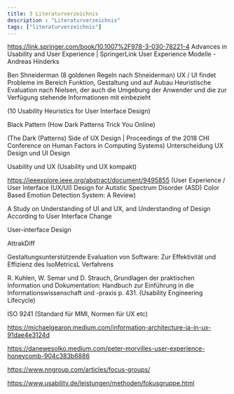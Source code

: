 ```yaml
---
title: 3 Literaturverzeichnis
description : "Literaturverzeichnis"
tags: ["literaturverzeichnis"]
---
```


https://link.springer.com/book/10.1007%2F978-3-030-78221-4 
Advances in Usability and User Experience | SpringerLink 
User Experience Modelle - Andreas Hinderks

Ben Shneiderman (8 goldenen Regeln nach Shneiderman)
UX / UI findet Probleme im Bereich Funktion, Gestaltung und auf Aubau
Heuristische Evaluation nach Nielsen, der auch die Umgebung der Anwender und die zur Verfügung stehende Informationen mit einbezieht 

(10 Usability Heuristics for User Interface Design)

Black Pattern (How Dark Patterns Trick You Online) 

(The Dark (Patterns) Side of UX Design | Proceedings of the 2018 CHI Conference on Human Factors in Computing Systems)
Unterscheidung UX Design und UI Design

Usability und UX (Usability und UX kompakt)

https://ieeexplore.ieee.org/abstract/document/9495855 (User Experience / User Interface (UX/UI) Design for Autistic Spectrum Disorder (ASD) Color Based Emotion Detection System: A Review)

A Study on Understanding of UI and UX, and Understanding of Design According to User Interface Change 

User-interface Design 

AttrakDiff

Gestaltungsunterstützende Evaluation von Software: Zur Effektivität und Effizienz des IsoMetricsL Verfahrens

R. Kuhlen, W. Semar und D. Strauch, Grundlagen der praktischen Information und Dokumentation: Handbuch zur Einführung in die Informationswissenschaft und -praxis p. 431. (Usability Engineering Lifecycle) 

ISO 9241 (Standard für MMI, Normen für UX etc)

https://michaelgearon.medium.com/information-architecture-ia-in-ux-91dae4e3124d

https://danewesolko.medium.com/peter-morvilles-user-experience-honeycomb-904c383b6886

https://www.nngroup.com/articles/focus-groups/

https://www.usability.de/leistungen/methoden/fokusgruppe.html
